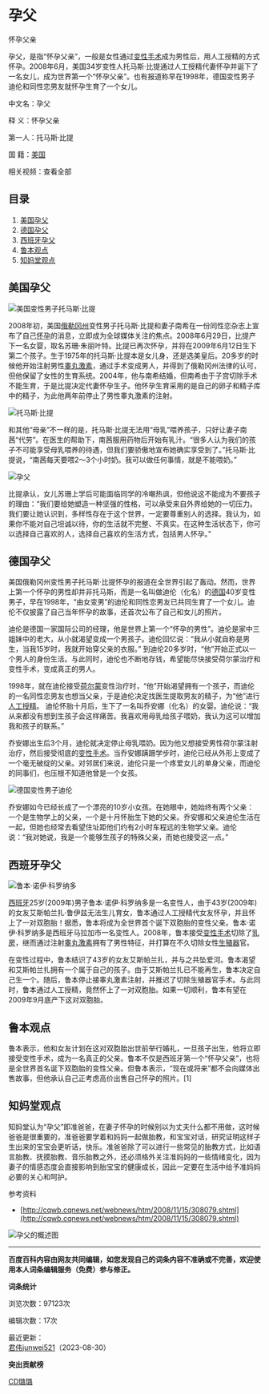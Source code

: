 # 孕父

怀孕父亲

孕父，是指“怀孕父亲”，一般是女性通过[变性手术](https://baike.baidu.com/item/%E5%8F%98%E6%80%A7%E6%89%8B%E6%9C%AF/10957798?fromModule=lemma_inlink)成为男性后，用人工授精的方式怀孕。2008年6月，美国34岁变性人托马斯·比提通过人工授精代妻怀孕并诞下了一名女儿，成为世界第一个“怀孕父亲”。也有报道称早在1998年，德国变性男子迪伦和同性恋男友就怀孕生育了一个女儿。

中文名：孕父

释 义：怀孕父亲

第一人：托马斯·比提

国 籍：[美国](https://baike.baidu.com/item/%E7%BE%8E%E5%9B%BD/125486?fromModule=lemma_inlink)

相关视频：查看全部

## 目录

1. [美国孕父](#1)
2. [德国孕父](#2)
3. [西班牙孕父](#3)
4. [鲁本观点](#4)
5. [知妈堂观点](#5)

## 美国孕父

![美国变性男子托马斯·比提](https://bkimg.cdn.bcebos.com/pic/0b14ad19235ba87c42a9ad7e?x-bce-process=image/format,f_auto/resize,m_lfit,limit_1,h_330)

2008年初，美国[俄勒冈州](https://baike.baidu.com/item/%E4%BF%84%E5%8B%92%E5%86%88%E5%B7%9E/0?fromModule=lemma_inlink)变性男子托马斯·比提和妻子南希在一份同性恋杂志上宣布了自己[怀孕](https://baike.baidu.com/item/%E6%80%80%E5%AD%95/0?fromModule=lemma_inlink)的消息，立即成为全球媒体关注的焦点。2008年6月29日，比提产下一名女婴，取名苏珊·朱丽叶特。比提已再次怀孕，并将在2009年6月12日生下第二个孩子。生于1975年的托马斯·比提本是女儿身，还是选美皇后。20多岁的时候他开始注射男性[睾丸激素](https://baike.baidu.com/item/%E7%9D%BE%E4%B8%B8%E6%BF%80%E7%B4%A0/0?fromModule=lemma_inlink)，通过手术变成男人，并得到了俄勒冈州法律的认可，但他保留了女性的生育系统。2004年，他与南希结婚，但南希由于子宫切除手术不能生育，于是比提决定代妻怀孕生子。他怀孕生育采用的是自己的卵子和精子库中的精子，为此他两年前停止了男性睾丸激素的注射。

![托马斯·比提](https://bkimg.cdn.bcebos.com/pic/3792cb3991c125ca3b87ce5f?x-bce-process=image/format,f_auto/resize,m_lfit,limit_1,h_730)

和其他“母亲”不一样的是，托马斯·比提无法用“母乳”喂养孩子，只好让妻子南茜“代劳”。在医生的帮助下，南茜服用药物后开始有乳汁。“很多人认为我们的孩子不可能享受母乳喂养的待遇，但我们要骄傲地宣布她确实享受到了。”托马斯·比提说，“南茜每天要喂2～3个小时奶。我可以做任何事情，就是不能喂奶。”

![孕父](https://bkimg.cdn.bcebos.com/pic/71cf3bc79f3df8dc4e22993fcd11728b47102804?x-bce-process=image/format,f_auto/resize,m_lfit,limit_1,h_293)

比提承认，女儿苏珊上学后可能面临同学的冷嘲热讽，但他说这不能成为不要孩子的理由：“我们要给她塑造一种坚强的性格，可以承受来自外界给她的一切压力。我们要让她认识到，多样性存在于这个世界，一定要尊重别人的选择。我认为，如果你不能对自己坦诚以待，你的生活就不完整、不真实。在这种生活状态下，你可以选择自己喜欢的人，选择自己喜欢的生活方式，包括男人怀孕。”

## 德国孕父

美国俄勒冈州变性男子托马斯·比提怀孕的报道在全世界引起了轰动。然而，世界上第一个怀孕的男性却并非托马斯，而是一名叫做迪伦（化名）的[德国](https://baike.baidu.com/item/%E5%BE%B7%E5%9B%BD/0?fromModule=lemma_inlink)40岁变性男子，早在1998年，“由女变男”的迪伦和同性恋男友已共同生育了一个女儿。迪伦不仅披露了自己当年怀孕的故事，还首次公布了自己和女儿的照片。

迪伦是德国一家国际公司的经理，他是世界上第一个“怀孕的男性”。迪伦是家中三姐妹中的老大，从小就渴望变成一个男孩子。迪伦回忆说：“我从小就自称是男生，当我15岁时，我就开始穿父亲的衣服。” 到迪伦20多岁时，“他”开始正式以一个男人的身份生活。与此同时，迪伦也不断地存钱，希望能尽快接受荷尔蒙治疗和变性手术，变成真正的男人。

1998年，就在迪伦接受[荷尔蒙](https://baike.baidu.com/item/%E8%8D%B7%E5%B0%94%E8%92%99/0?fromModule=lemma_inlink)变性治疗时，“他”开始渴望拥有一个孩子，而迪伦的一名同性恋男友也想当父亲，于是迪伦决定找医生提取男友的精子，为“他”进行[人工授精](https://baike.baidu.com/item/%E4%BA%BA%E5%B7%A5%E6%8E%88%E7%B2%BE/0?fromModule=lemma_inlink)。 迪伦怀胎十月后，生下了一名叫乔安娜（化名）的女婴。迪伦说：“我从来都没有想到生孩子会这样痛苦。我喜欢用母乳给孩子喂奶，我认为这可以增加我和孩子的联系。”

乔安娜出生后3个月，迪伦就决定停止母乳喂奶。因为他又想接受男性荷尔蒙注射治疗，然后接受彻底的[变性手术](https://baike.baidu.com/item/%E5%8F%98%E6%80%A7%E6%89%8B%E6%9C%AF/10957798?fromModule=lemma_inlink)。当乔安娜蹒跚学步时，迪伦已经从外形上变成了一个毫无破绽的父亲。对邻居们来说，迪伦只是一个疼爱女儿的单身父亲，而迪伦的同事们，也压根不知道他曾是一个女孩。

![德国变性男子迪伦](https://bkimg.cdn.bcebos.com/pic/3c6d55fbb2fb43166d22956f64f3512309f7905275d4?x-bce-process=image/format,f_auto/resize,m_lfit,limit_1,h_531)

乔安娜如今已经长成了一个漂亮的10岁小女孩。在她眼中，她始终有两个父亲：一个是生物学上的父亲，一个是十月怀胎生下她的父亲。乔安娜和父亲迪伦生活在一起，但她也经常去看望住址距他们约有2小时车程远的生物学父亲。迪伦说：“我对她说，我是一个能够生孩子的特殊父亲，而她也接受这一点。”

## 西班牙孕父

![鲁本·诺伊·科罗纳多](https://bkimg.cdn.bcebos.com/pic/95afee1f588332cce1fe0b40?x-bce-process=image/format,f_auto/resize,m_lfit,limit_1,h_613)

[西班牙](https://baike.baidu.com/item/%E8%A5%BF%E7%8F%AD%E7%89%99/0?fromModule=lemma_inlink)25岁(2009年)男子鲁本·诺伊·科罗纳多是一名变性人，由于43岁(2009年)的女友艾斯帕兰扎·鲁伊兹无法生儿育女，鲁本通过人工授精代女友怀孕，并且怀上了一对双胞胎！据悉，鲁本将成为全世界首个诞下双胞胎的变性父亲。鲁本·诺伊·科罗纳多是西班牙马拉加市一名变性人。2008年，鲁本接受[变性手术](https://baike.baidu.com/item/%E5%8F%98%E6%80%A7%E6%89%8B%E6%9C%AF/10957798?fromModule=lemma_inlink)切除了[乳房](https://baike.baidu.com/item/%E4%B9%B3%E6%88%BF/0?fromModule=lemma_inlink)，继而通过注射[睾丸激素](https://baike.baidu.com/item/%E7%9D%BE%E4%B8%B8%E6%BF%80%E7%B4%A0/3142862?fromModule=lemma_inlink)拥有了男性特征，并打算在不久切除女性[生殖器](https://baike.baidu.com/item/%E7%94%9F%E6%AE%96%E5%99%A8/0?fromModule=lemma_inlink)官。

在变性过程中，鲁本结识了43岁的女友艾斯帕兰扎，并与之共坠爱河。鲁本渴望和艾斯帕兰扎拥有一个属于自己的孩子。由于艾斯帕兰扎已不能再生，鲁本决定自己生一个。随后，鲁本停止接睾丸激素注射，并推迟了切除生殖器官手术。与此同时，鲁本通过人工授精，竟然怀上了一对双胞胎。如果一切顺利，鲁本有望在2009年9月底产下这对双胞胎。

## 鲁本观点

鲁本表示，他和女友计划在这对双胞胎出世前举行婚礼，一旦孩子出生，他将立即接受变性手术，成为一名真正的父亲。鲁本不仅是西班牙第一个“怀孕父亲”，也将是全世界首名诞下双胞胎的变性父亲。但鲁本表示，“现在或将来”都不会向媒体出售故事，但他承认自己正考虑高价出售自己怀孕的照片。[1]

## 知妈堂观点

知妈堂认为“孕父”即准爸爸，在妻子怀孕的时候别以为丈夫什么都不用做，这时候爸爸是很重要的，准爸爸要学着和妈妈一起做胎教，和宝宝对话，研究证明这样子生出来的宝宝会更听话，快乐。准爸爸除了可以进行一些常见的胎教方式，比如语言胎教、抚摸胎教、音乐胎教之外，还必须格外关注准妈妈的一些情绪变化，因为妻子的情感态度会直接影响到胎宝宝的健康成长，因此一定要在生活中给予准妈妈必要的关心和呵护。

参考资料

- [http://cqwb.cqnews.net/webnews/htm/2008/11/15/308079.shtml](http://cqwb.cqnews.net/webnews/htm/2008/11/15/308079.shtml)

![孕父的概述图](https://bkimg.cdn.bcebos.com/pic/2f9cbdcca330082e00e9280d?x-bce-process=image/format,f_auto/quality,Q_70/resize,m_lfit,limit_1,w_536)

---

**百度百科内容由网友共同编辑，如您发现自己的词条内容不准确或不完善，欢迎使用本人词条编辑服务（免费）参与修正。** 

**词条统计**

浏览次数：97123次

编辑次数：17次

最近更新：  
[君伟junwei521](https://usercenter/userpage?uk=_ojtsmImSQy1Ym4EMaR-uw&from=lemma "查看此用户资料")（2023-08-30）

**突出贡献榜**

[CD璐璐](https://usercenter/userpage?uk=tCWdSTerCrSGON9fsMpO1g&from=lemma "查看此用户资料")